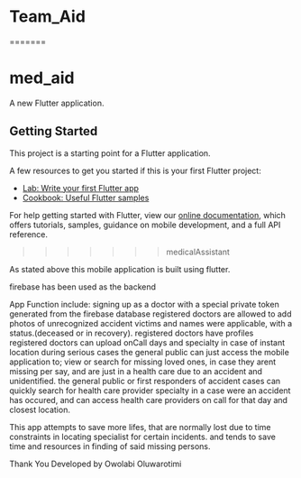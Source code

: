 
# Team_Aid
=======
# med_aid

A new Flutter application.

## Getting Started

This project is a starting point for a Flutter application.

A few resources to get you started if this is your first Flutter project:

- [Lab: Write your first Flutter app](https://flutter.dev/docs/get-started/codelab)
- [Cookbook: Useful Flutter samples](https://flutter.dev/docs/cookbook)

For help getting started with Flutter, view our
[online documentation](https://flutter.dev/docs), which offers tutorials,
samples, guidance on mobile development, and a full API reference.
>>>>>>> medicalAssistant

As stated above this mobile application is built using flutter.

firebase has been used as the backend

App Function include:
  signing up as a doctor with a special private token generated from the firebase database
    registered doctors are allowed to add photos of unrecognized accident victims and names were applicable, with a status.(deceased or in recovery).
    registered doctors have profiles 
    registered doctors can upload onCall days and specialty in case of instant location during serious cases
  the general public can just access the mobile application to;
    view or search for missing loved ones, in case they arent missing per say, and are just in a health care due to an accident and unidentified.
    the general public or first responders of accident cases can quickly search for health care provider specialty in a case were an accident has occured, and can access health care providers on call for that day and closest location.
    
 This app attempts to save more lifes, that are normally lost due to time constraints in locating specialist for certain incidents.
 and tends to save time and resources in finding of said missing persons.
 
 Thank You
 Developed by Owolabi Oluwarotimi
